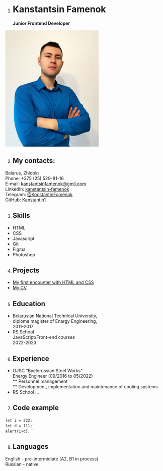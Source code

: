 1. # Kanstantsin Famenok

   **Junior Frontend Developer**

![MyPhoto](img/myPhoto.jpg)

2. ## My contacts:
Belarus, Zhlobin  
Phone: +375 (25) 529-81-16  
E-mail: kanstantsinfamenok@gmil.com  
LinkedIn: [kanstantsin-famenok](https://www.linkedin.com/in/kanstantsin-famenok-24934923b)    
Telegram: [@KonstantinFomenok](https://t.me/KonstantinFomenok)   
GitHub: [Kanstantin1](https://github.com/Kanstantin1)  

3. ## Skills

* HTML         
* CSS          
* Javascript   
* Git
* Figma 
* Photoshop

4. ## Projects
* [My first encounter with HTML and CSS](kanstantin1.github.io/first-one)
* [My CV](https://kanstantin1.github.io/rsschool-cv/cv)

5. ## Education
* Belarusian National Technical University,  
diploma magister of Enargy Engineering,  
2011-2017    
* RS School   
JavaScript/Front-end courses  
2022-2023

6. ## Experience
* OJSC “Byelorussian Steel Works”  
  Energy Engineer (09/2016 to 05/2022)  
 ** Personnel management  
 ** Development, implementation and maintenance of cooling systems
* RS School ...

7. ## Code example

`let i = 222;`  
`let d = 111;`  
`alert(i+d);`  `

8. ## Languages
English - pre-intermidiate (A2, B1 in process)  
Russian - native  
  